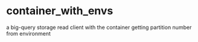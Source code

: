 # container_with_envs
a big-query storage read client with the container getting partition number from environment 

